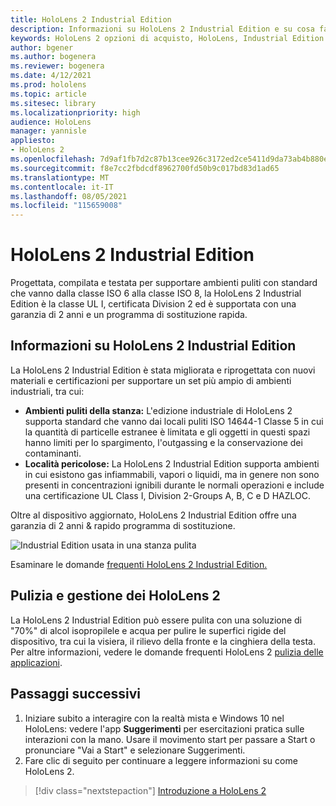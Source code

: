 ```yaml
---
title: HoloLens 2 Industrial Edition
description: Informazioni su HoloLens 2 Industrial Edition e su cosa fare dopo aver fatto una delle proprie attività.
keywords: HoloLens 2 opzioni di acquisto, HoloLens, Industrial Edition
author: bgener
ms.author: bogenera
ms.reviewer: bogenera
ms.date: 4/12/2021
ms.prod: hololens
ms.topic: article
ms.sitesec: library
ms.localizationpriority: high
audience: HoloLens
manager: yannisle
appliesto:
- HoloLens 2
ms.openlocfilehash: 7d9af1fb7d2c87b13cee926c3172ed2ce5411d9da73ab4b880efb1bd837ca3e5
ms.sourcegitcommit: f8e7cc2fbdcdf8962700fd50b9c017bd83d1ad65
ms.translationtype: MT
ms.contentlocale: it-IT
ms.lasthandoff: 08/05/2021
ms.locfileid: "115659008"
---
```

# <a name="hololens-2-industrial-edition"></a>HoloLens 2 Industrial Edition

Progettata, compilata e testata per supportare ambienti puliti con standard che vanno dalla classe ISO 6 alla classe ISO 8, la HoloLens 2 Industrial Edition è la classe UL I, certificata Division 2 ed è supportata con una garanzia di 2 anni e un programma di sostituzione rapida.

## <a name="learn-about-hololens-2-industrial-edition"></a>Informazioni su HoloLens 2 Industrial Edition

La HoloLens 2 Industrial Edition è stata migliorata e riprogettata con nuovi materiali e certificazioni per supportare un set più ampio di ambienti industriali, tra cui:

- **Ambienti puliti della stanza:** L'edizione industriale di HoloLens 2 supporta standard che vanno dai locali puliti ISO 14644-1 Classe 5 in cui la quantità di particelle estranee è limitata e gli oggetti in questi spazi hanno limiti per lo spargimento, l'outgassing e la conservazione dei contaminanti.
- **Località pericolose:** La HoloLens 2 Industrial Edition supporta ambienti in cui esistono gas infiammabili, vapori o liquidi, ma in genere non sono presenti in concentrazioni ignibili durante le normali operazioni e include una certificazione UL Class I, Division 2-Groups A, B, C e D HAZLOC.

Oltre al dispositivo aggiornato, HoloLens 2 Industrial Edition offre una garanzia di 2 anni & rapido programma di sostituzione.

![Industrial Edition usata in una stanza pulita](./images/ie-small-pic.png)

Esaminare le domande [frequenti HoloLens 2 Industrial Edition.](hololens2-industrial-edition-faq.md)

## <a name="cleaning-and-handling-hololens-2"></a>Pulizia e gestione dei HoloLens 2

La HoloLens 2 Industrial Edition può essere pulita con una soluzione di "70%" di alcol isopropilele e acqua per pulire le superfici rigide del dispositivo, tra cui la visiera, il rilievo della fronte e la cinghiera della testa. Per altre informazioni, vedere le domande frequenti HoloLens 2 [pulizia delle applicazioni](/hololens/hololens2-maintenance).

## <a name="next-steps"></a>Passaggi successivi

1. Iniziare subito a interagire con la realtà mista e Windows 10 nel HoloLens: vedere l'app **Suggerimenti** per esercitazioni pratica sulle interazioni con la mano. Usare il movimento start per passare a Start o pronunciare "Vai a Start" e selezionare Suggerimenti.
1. Fare clic di seguito per continuare a leggere informazioni su come HoloLens 2.

> [!div class="nextstepaction"]
> [Introduzione a HoloLens 2](hololens2-basic-usage.md)